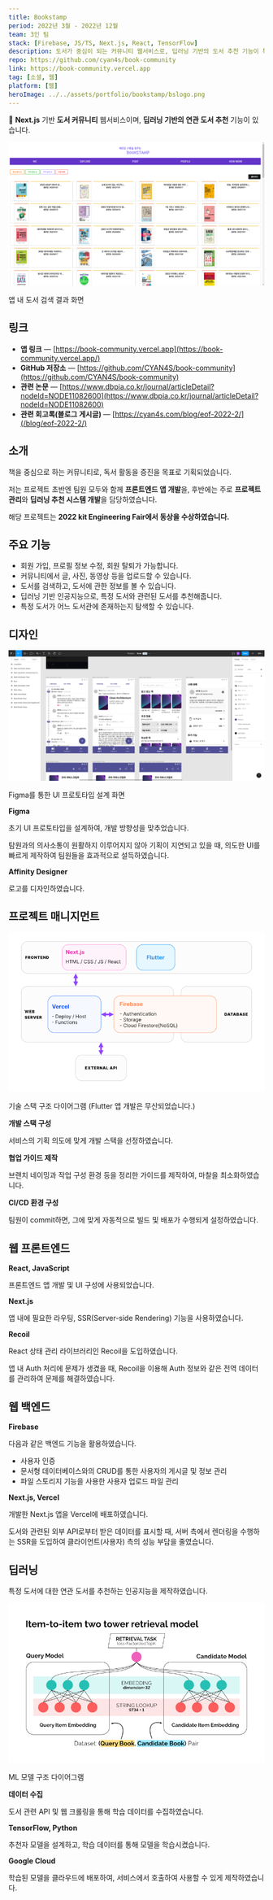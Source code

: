 ```yaml
---
title: Bookstamp
period: 2022년 3월 - 2022년 12월
team: 3인 팀
stack: [Firebase, JS/TS, Next.js, React, TensorFlow]
description: 도서가 중심이 되는 커뮤니티 웹서비스로, 딥러닝 기반의 도서 추천 기능이 특징입니다.
repo: https://github.com/cyan4s/book-community
link: https://book-community.vercel.app
tag: [소셜, 웹]
platform: [웹]
heroImage: ../../assets/portfolio/bookstamp/bslogo.png
---
```


🔖 **Next.js** 기반 **도서 커뮤니티** 웹서비스이며, **딥러닝 기반의 연관 도서 추천** 기능이 있습니다.

![앱 내 도서 검색 결과 화면](../../assets/portfolio/bookstamp/search.png)

앱 내 도서 검색 결과 화면

## 링크

- **앱 링크** — [https://book-community.vercel.app](https://book-community.vercel.app/)
- **GitHub 저장소** — [https://github.com/CYAN4S/book-community](https://github.com/CYAN4S/book-community)
- **관련 논문** — [https://www.dbpia.co.kr/journal/articleDetail?nodeId=NODE11082600](https://www.dbpia.co.kr/journal/articleDetail?nodeId=NODE11082600)
- **관련 회고록(블로그 게시글)** — [https://cyan4s.com/blog/eof-2022-2/](/blog/eof-2022-2/)

## 소개

책을 중심으로 하는 커뮤니티로, 독서 활동을 증진을 목표로 기획되었습니다.

저는 프로젝트 초반엔 팀원 모두와 함께 **프론트엔드 앱 개발**을, 후반에는 주로 **프로젝트 관리**와 **딥러닝 추천 시스템 개발**을 담당하였습니다.

해당 프로젝트는 **2022 kit Engineering Fair에서 동상을 수상하였습니다.**

## 주요 기능

- 회원 가입, 프로필 정보 수정, 회원 탈퇴가 가능합니다.
- 커뮤니티에서 글, 사진, 동영상 등을 업로드할 수 있습니다.
- 도서를 검색하고, 도서에 관한 정보를 볼 수 있습니다.
- 딥러닝 기반 인공지능으로, 특정 도서와 관련된 도서를 추천해줍니다.
- 특정 도서가 어느 도서관에 존재하는지 탐색할 수 있습니다.

## 디자인

![Figma를 통한 UI 프로토타입 설계 화면](../../assets/portfolio/bookstamp/concept.png)

Figma를 통한 UI 프로토타입 설계 화면

**Figma**

초기 UI 프로토타입을 설계하여, 개발 방향성을 맞추었습니다.

탐원과의 의사소통이 원활하지 이루어지지 않아 기획이 지연되고 있을 때, 의도한 UI를 빠르게 제작하여 팀원들을 효과적으로 설득하였습니다.

**Affinity Designer**

로고를 디자인하였습니다.

## 프로젝트 매니지먼트

![기술 스택 구조 다이어그램 (Flutter 앱 개발은 무산되었습니다.)](../../assets/portfolio/bookstamp/api.png)

기술 스택 구조 다이어그램 (Flutter 앱 개발은 무산되었습니다.)

**개발 스택 구성**

서비스의 기획 의도에 맞게 개발 스택을 선정하였습니다.

**협업 가이드 제작**

브랜치 네이밍과 작업 구성 환경 등을 정리한 가이드를 제작하여, 마찰을 최소화하였습니다.

**CI/CD 환경 구성**

팀원이 commit하면, 그에 맞게 자동적으로 빌드 및 배포가 수행되게 설정하였습니다.

## 웹 프론트엔드

**React, JavaScript**

프론트엔드 앱 개발 및 UI 구성에 사용되었습니다.

**Next.js**

앱 내에 필요한 라우팅, SSR(Server-side Rendering) 기능을 사용하였습니다.

**Recoil**

React 상태 관리 라이브러리인 Recoil을 도입하였습니다.

앱 내 Auth 처리에 문제가 생겼을 때, Recoil을 이용해 Auth 정보와 같은 전역 데이터를 관리하여 문제를 해결하였습니다.

## 웹 백엔드

**Firebase**

다음과 같은 백엔드 기능을 활용하였습니다.

- 사용자 인증
- 문서형 데이터베이스와의 CRUD를 통한 사용자의 게시글 및 정보 관리
- 파일 스토리지 기능을 사용한 사용자 업로드 파일 관리

**Next.js, Vercel**

개발한 Next.js 앱을 Vercel에 배포하였습니다.

도서와 관련된 외부 API로부터 받은 데이터를 표시할 때, 서버 측에서 렌더링을 수행하는 SSR을 도입하여 클라이언트(사용자) 측의 성능 부담을 줄였습니다.

## 딥러닝

특정 도서에 대한 연관 도서를 추천하는 인공지능을 제작하였습니다.

![ML 모델 구조 다이어그램](../../assets/portfolio/bookstamp/arc.png)

ML 모델 구조 다이어그램

**데이터 수집**

도서 관련 API 및 웹 크롤링을 통해 학습 데이터를 수집하였습니다.

**TensorFlow, Python**

추천자 모델을 설계하고, 학습 데이터를 통해 모델을 학습시켰습니다.

**Google Cloud**

학습된 모델을 클라우드에 배포하여, 서비스에서 호출하여 사용할 수 있게 제작하였습니다.
